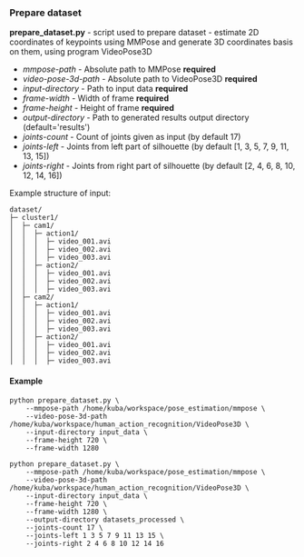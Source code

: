 ### Prepare dataset

**prepare_dataset.py** - script used to prepare dataset - estimate 2D coordinates of keypoints using MMPose and generate 3D coordinates basis on them, using program VideoPose3D

- *mmpose-path* - Absolute path to MMPose **required**
- *video-pose-3d-path* - Absolute path to VideoPose3D **required**
- *input-directory* - Path to input data **required**
- *frame-width* - Width of frame **required**
- *frame-height* - Height of frame **required**
- *output-directory* - Path to generated results output directory (default='results')
- *joints-count* - Count of joints given as input (by default 17)
- *joints-left* - Joints from left part of silhouette (by default [1, 3, 5, 7, 9, 11, 13, 15])
- *joints-right* - Joints from right part of silhouette (by default [2, 4, 6, 8, 10, 12, 14, 16])

Example structure of input:
```
dataset/
├─ cluster1/
│  ├─ cam1/
│  │  ├─ action1/
│  │  │  ├─ video_001.avi
│  │  │  ├─ video_002.avi
│  │  │  ├─ video_003.avi
│  │  ├─ action2/
│  │  │  ├─ video_001.avi
│  │  │  ├─ video_002.avi
│  │  │  ├─ video_003.avi
│  ├─ cam2/
│  │  ├─ action1/
│  │  │  ├─ video_001.avi
│  │  │  ├─ video_002.avi
│  │  │  ├─ video_003.avi
│  │  ├─ action2/
│  │  │  ├─ video_001.avi
│  │  │  ├─ video_002.avi
│  │  │  ├─ video_003.avi
```

#### Example

```
python prepare_dataset.py \
    --mmpose-path /home/kuba/workspace/pose_estimation/mmpose \
    --video-pose-3d-path /home/kuba/workspace/human_action_recognition/VideoPose3D \
    --input-directory input_data \
    --frame-height 720 \
    --frame-width 1280

python prepare_dataset.py \
    --mmpose-path /home/kuba/workspace/pose_estimation/mmpose \
    --video-pose-3d-path /home/kuba/workspace/human_action_recognition/VideoPose3D \
    --input-directory input_data \
    --frame-height 720 \
    --frame-width 1280 \
    --output-directory datasets_processed \
    --joints-count 17 \
    --joints-left 1 3 5 7 9 11 13 15 \
    --joints-right 2 4 6 8 10 12 14 16
```
